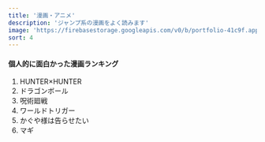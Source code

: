 ```yaml
---
title: '漫画・アニメ'
description: 'ジャンプ系の漫画をよく読みます'
image: 'https://firebasestorage.googleapis.com/v0/b/portfolio-41c9f.appspot.com/o/hobby%2Fanime.png?alt=media&token=58df509c-b548-48e4-91f0-8f7ff4c6338e'
sort: 4
---
```


<div>
  <h4>個人的に面白かった漫画ランキング</h4>
  <ol>
    <li>HUNTER×HUNTER</li>
    <li>ドラゴンボール</li>
    <li>呪術廻戦</li>
    <li>ワールドトリガー</li>
    <li>かぐや様は告らせたい</li>
    <li>マギ</li>
  </ol>
</div>
